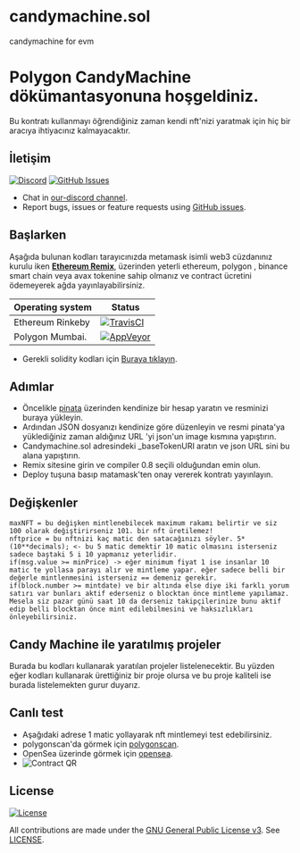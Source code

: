 # candymachine.sol
candymachine for evm
# Polygon CandyMachine dökümantasyonuna hoşgeldiniz.

Bu kontratı kullanmayı öğrendiğiniz zaman kendi nft'nizi yaratmak için hiç bir aracıya ihtiyacınız kalmayacaktır.

## İletişim

[![Discord](https://img.shields.io/gitter/room/nwjs/nw.js.svg)](https://discord.com/invite/nQcs6CNSqU)
[![GitHub Issues](https://img.shields.io/badge/open%20issues-0-yellow.svg)](https://github.com/P216DAO/candymachine/issues)

- Chat in [our-discord channel](https://discord.com/invite/nQcs6CNSqU).
- Report bugs, issues or feature requests using [GitHub issues](issues/new).



## Başlarken

Aşağıda bulunan kodları tarayıcınızda metamask isimli web3 cüzdanınız kurulu iken **[Ethereum Remix](http://remix.ethereum.org/)**, üzerinden yeterli
ethereum, polygon , binance smart chain veya avax tokenine sahip olmanız ve contract ücretini ödemeyerek ağda yayınlayabilirsiniz.

Operating system | Status
---------------- | ----------
Ethereum Rinkeby | [![TravisCI](https://img.shields.io/badge/build-passing-brightgreen.svg)](https://travis-ci.org/P216DAO/candymachine)
Polygon Mumbai.          | [![AppVeyor](https://img.shields.io/badge/build-passing-brightgreen.svg)](https://ci.appveyor.com/project/P216DAO/candymachine)


- Gerekli solidity kodları için [Buraya tıklayın](https://github.com/p216dao/candymachine/blob/dev/candymachine.sol).


## Adımlar
- Öncelikle [pinata](https://www.pinata.cloud/) üzerinden kendinize bir hesap yaratın ve resminizi buraya yükleyin.
- Ardından JSON dosyanızı kendinize göre düzenleyin ve resmi pinata'ya yüklediğiniz zaman aldığınız URL 'yi json'un image kısmına yapıştırın.
- Candymachine.sol adresindeki _baseTokenURI aratın ve json URL sini bu alana yapıştırın.
- Remix sitesine girin ve compiler 0.8 seçili olduğundan emin olun.
- Deploy tuşuna basıp matamask'ten onay vererek kontratı yayınlayın.


## Değişkenler
```shell
maxNFT = bu değişken mintlenebilecek maximum rakamı belirtir ve siz 100 olarak değiştirirseniz 101. bir nft üretilemez!
nftprice = bu nftnizi kaç matic den satacağınızı söyler. 5*(10**decimals); <- bu 5 matic demektir 10 matic olmasını isterseniz sadece baştaki 5 i 10 yapmanız yeterlidir.
if(msg.value >= minPrice) -> eğer minimum fiyat 1 ise insanlar 10 matic te yollasa parayı alır ve mintleme yapar. eğer sadece belli bir değerle mintlenmesini isterseniz == demeniz gerekir.
if(block.number >= mintdate) ve bir altında else diye iki farklı yorum satırı var bunları aktif ederseniz o blocktan önce mintleme yapılamaz.
Mesela siz pazar günü saat 10 da derseniz takipçilerinize bunu aktif edip belli blocktan önce mint edilebilmesini ve haksızlıkları önleyebilirsiniz.

```


## Candy Machine ile yaratılmış projeler

Burada bu kodları kullanarak yaratılan projeler listelenecektir. Bu yüzden eğer kodları kullanarak ürettiğiniz bir proje olursa ve bu proje kaliteli ise burada listelemekten gurur
duyarız.


## Canlı test
- Aşağıdaki adrese 1 matic yollayarak nft mintlemeyi test edebilirsiniz.
- polygonscan'da görmek için [polygonscan](https://polygonscan.com/address/0x0090d28dac1101e5d9ba18a2e8eb7dc554b39737).
- OpenSea üzerinde görmek için [opensea](https://opensea.io/collection/candymachine). 
- ![Contract QR](/contractQR.png)


## License

[![License](https://img.shields.io/github/license/ethereum/cpp-ethereum.svg)](LICENSE)

All contributions are made under the [GNU General Public License v3](https://www.gnu.org/licenses/gpl-3.0.en.html). See [LICENSE](LICENSE).
